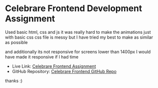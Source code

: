 
# Celebrare Frontend Development Assignment

Used basic html, css and js
it was really hard to make the animations just with basic css
css file is messy but I have tried my best to make as similar as possible

and additionally its not responsive for screens lower than 1400px I would have made it responsive if I had time

- Live Link: [Celebrare Frontend Assignment](https://celebrare-frontend-dev-assignment.vercel.app/)
- GitHub Repository: [Celebrare Frontend GitHub Repo](https://github.com/nooralamf42/celebrare_frontend_dev_assignment)


thanks :)
